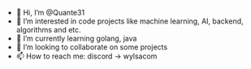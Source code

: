 - 👋 Hi, I’m @Quante31
- 👀 I’m interested in code projects like machine learning, AI, backend, algorithms and etc.
- 🌱 I’m currently learning golang, java
- 💞️ I’m looking to collaborate on some projects
- 📫 How to reach me: discord -> wylsacom

<!---
Quante31/Quante31 is a ✨ special ✨ repository because its `README.md` (this file) appears on your GitHub profile.
You can click the Preview link to take a look at your changes.
--->
